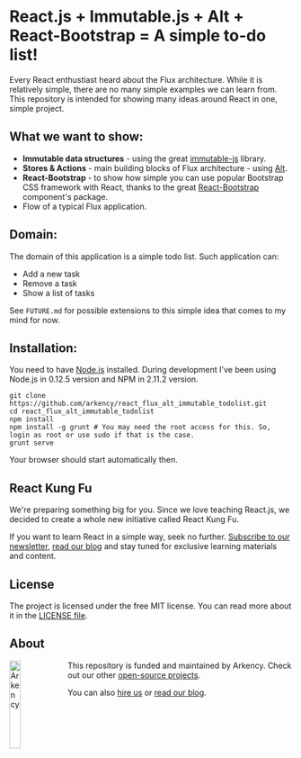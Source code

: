 # React.js + Immutable.js + Alt + React-Bootstrap = A simple to-do list!

Every React enthustiast heard about the Flux architecture. While it is relatively simple, there are no many simple examples we can learn from. This repository is intended for showing many ideas around React in one, simple project.

## What we want to show:

* **Immutable data structures** - using the great [immutable-js](https://github.com/facebook/immutable-js) library.
* **Stores & Actions** - main building blocks of Flux architecture - using [Alt](https://github.com/goatslacker/alt).
* **React-Bootstrap** - to show how simple you can use popular Bootstrap CSS framework with React, thanks to the great [React-Bootstrap](https://github.com/react-bootstrap/react-bootstrap) component's package.
* Flow of a typical Flux application.

## Domain:

The domain of this application is a simple todo list. Such application can:

* Add a new task
* Remove a task
* Show a list of tasks

See `FUTURE.md` for possible extensions to this simple idea that comes to my mind for now.

## Installation:

You need to have [Node.js](https://nodejs.org) installed. During development I've been using Node.js in 0.12.5 version and NPM in 2.11.2 version.

```
git clone https://github.com/arkency/react_flux_alt_immutable_todolist.git
cd react_flux_alt_immutable_todolist
npm install
npm install -g grunt # You may need the root access for this. So, login as root or use sudo if that is the case.
grunt serve
```

Your browser should start automatically then.

## React Kung Fu

We're preparing something big for you. Since we love teaching React.js, we decided to create a whole new initiative called React Kung Fu.

If you want to learn React in a simple way, seek no further. [Subscribe to our newsletter](http://arkency.us5.list-manage.com/subscribe?u=1bb42b52984bfa86e2ce35215&id=71db9e1b5a), [read our blog](http://reactkungfu.com) and stay tuned for exclusive learning materials and content.

## License

The project is licensed under the free MIT license. You can read more about it in the [LICENSE file](https://github.com/arkency/react_flux_alt_immutable_todolist/blob/master/LICENSE).

## About

<img src="http://arkency.com/images/arkency.png" alt="Arkency" width="20%" align="left" />

This repository is funded and maintained by Arkency. Check out our other [open-source projects](https://github.com/arkency).

You can also [hire us](http://arkency.com) or [read our blog](http://blog.arkency.com).

